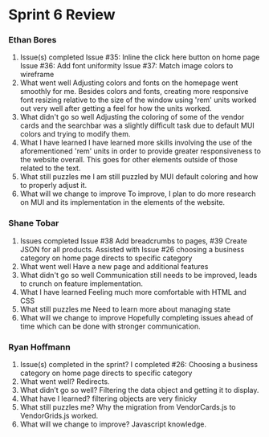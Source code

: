 # Sprint 6 Review
### Ethan Bores
1. Issue(s) completed
Issue #35: Inline the click here button on home page
Issue #36: Add font uniformity
Issue #37: Match image colors to wireframe
2. What went well
Adjusting colors and fonts on the homepage went smoothly for me. Besides colors and fonts, creating more responsive font resizing relative to the size of the window using 'rem' units worked out very well after getting a feel for how the units worked.
3. What didn't go so well
Adjusting the coloring of some of the vendor cards and the searchbar was a slightly difficult task due to default MUI colors and trying to modify them.
4. What I have learned
I have learned more skills involving the use of the aforementioned 'rem' units in order to provide greater responsiveness to the website overall. This goes for other elements outside of those related to the text.
5. What still puzzles me
I am still puzzled by MUI default coloring and how to properly adjust it.
6. What will we change to improve
To improve, I plan to do more research on MUI and its implementation in the elements of the website.

### Shane Tobar
1. Issues completed
Issue #38 Add breadcrumbs to pages, #39 Create JSON for all products.
Assisted with Issue #26 choosing a business category on home page directs to specific category
2. What went well
Have a new page and additional features
3. What didn't go so well
Communication still needs to be improved, leads to crunch on feature implementation.
4. What I have learned
Feeling much more comfortable with HTML and CSS
5. What still puzzles me
Need to learn more about managing state
6. What will we change to improve
Hopefully completing issues ahead of time which can be done with stronger communication.


### Ryan Hoffmann
1. Issue(s) completed in the sprint?
I completed #26: Choosing a business category on home page directs to specific category
2. What went well?
Redirects.
3. What didn’t go so well?
Filtering the data object and getting it to display.
4. What have I learned?
filtering objects are very finicky
5. What still puzzles me?
Why the migration from VendorCards.js to VendorGrids.js worked.
6. What will we change to improve?
Javascript knowledge.
